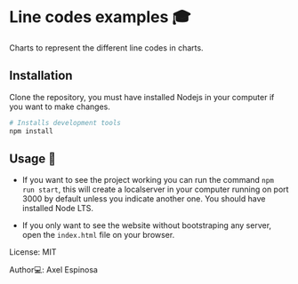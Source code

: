 # Line codes examples 🎓

Charts to represent the different line codes in charts.

## Installation

Clone the repository, you must have installed Nodejs in your computer if you want to make changes.

```bash
# Installs development tools
npm install
```

## Usage 🤯

- If you want to see the project working you can run the command `npm run start`, this will create a localserver in your computer running on port 3000 by default unless you indicate another one. You should have installed Node LTS.

- If you only want to see the website without bootstraping any server, open the `index.html` file on your browser.




License: MIT

Author💻: Axel Espinosa
